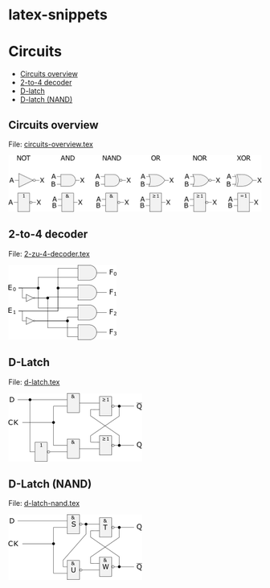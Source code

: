 # latex-snippets

# Circuits
* [Circuits overview](#circuits-overview)
* [2-to-4 decoder](#2-to-4-decoder)
* [D-latch](#d-latch)
* [D-latch (NAND)](#d-latch-nand)

## Circuits overview
File: [circuits-overview.tex](https://github.com/bkmarzec/latex-snippets/blob/master/circuits/circuits-overview.tex)

![alt text](https://github.com/bkmarzec/latex-snippets/blob/master/circuits/circuits-overview.png "Circuits overview")

## 2-to-4 decoder
File: [2-zu-4-decoder.tex](https://github.com/bkmarzec/latex-snippets/blob/master/circuits/2-zu-4-decoder.tex)

![alt text](https://github.com/bkmarzec/latex-snippets/blob/master/circuits/2-zu-4-decoder.png "2-to-4 decoder")

## D-Latch
File: [d-latch.tex](https://github.com/bkmarzec/latex-snippets/blob/master/circuits/d-latch.tex)

![alt text](https://github.com/bkmarzec/latex-snippets/blob/master/circuits/d-latch.png "D-latch")

## D-Latch (NAND)
File: [d-latch-nand.tex](https://github.com/bkmarzec/latex-snippets/blob/master/circuits/d-latch-nand.tex)

![alt text](https://github.com/bkmarzec/latex-snippets/blob/master/circuits/d-latch-nand-desc.png "D-latch (NAND)")
